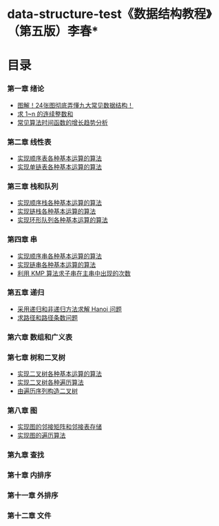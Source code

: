 <!--
 * @Date        : 2020-05-21 16:40:42
 * @LastEditors : anlzou
 * @Github      : https://github.com/anlzou
 * @LastEditTime: 2020-11-10 20:15:39
 * @FilePath    : \data-structure\README.md
 * @Describe    : 
--> 
# data-structure-test《数据结构教程》（第五版）李春*

# 目录
### 第一章 绪论
- [图解！24张图彻底弄懂九大常见数据结构！](./chapters/chapter01-introduction/nine-data-structure-diagrams.md)
- [求 1~n 的连续整数和](./chapters/chapter01-introduction/test-1.md)
- [常见算法时间函数的增长趋势分析](./chapters/chapter01-introduction/test-2.md)
### 第二章 线性表
- [实现顺序表各种基本运算的算法](./chapters/chapter02_linear_list/test-1.md)
- [实现单链表各种基本运算的算法](./chapters/chapter02_linear_list/test-2.md)
### 第三章 栈和队列
- [实现顺序栈各种基本运算的算法](./chapters/chapter03-stacks-and-queues/test-1.md)
- [实现链栈各种基本运算的算法](./chapters/chapter03-stacks-and-queues/test-2.md)
- [实现环形队列各种基本运算的算法](./chapters/chapter03-stacks-and-queues/test-3.md)
### 第四章 串
- [实现顺序串各种基本运算的算法](./chapters/chapter04-string/test-1.md)
- [实现链串各种基本运算的算法](./chapters/chapter04-string/test-2.md)
- [利用 KMP 算法求子串在主串中出现的次数](./chapters/chapter04-string/test-3.md)
### 第五章 递归
- [采用递归和非递归方法求解 Hanoi 问题](./chapters/chapter05-recursive/test-1.md)
- [求路径和路径条数问题](./chapters/chapter05-recursive/test-2.md)
### 第六章 数组和广义表
### 第七章 树和二叉树
- [实现二叉树各种基本运算的算法](./chapters/chapter07_trees_and_binary_trees/test-1.md)
- [实现二叉树各种遍历算法](./chapters/chapter07_trees_and_binary_trees/test-2.md)
- [由遍历序列构造二叉树](./chapters/chapter07_trees_and_binary_trees/test-3.md)
### 第八章 图
- [实现图的邻接矩阵和邻接表存储](./chapters/chapter08_graph/test-1.md)
- [实现图的遍历算法](./chapters/chapter08_graph/test-2.md)
### 第九章 查找
### 第十章 内排序
### 第十一章 外排序
### 第十二章 文件